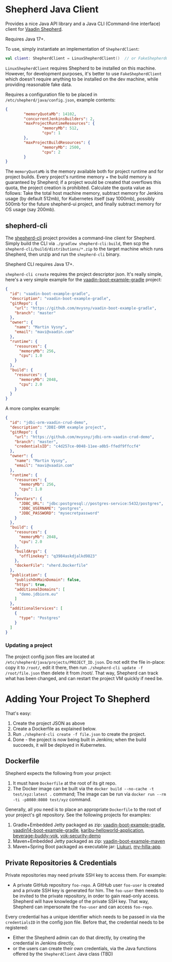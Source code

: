 # Shepherd Java Client

Provides a nice Java API library and a Java CLI (Command-line interface) client
for [Vaadin Shepherd](https://github.com/mvysny/shepherd).

Requires Java 17+.

To use, simply instantiate an implementation of `ShepherdClient`:

```kotlin
val client: ShepherdClient = LinuxShepherdClient()  // or FakeShepherdClient()
```

`LinuxShepherdClient` requires Shepherd to be installed on this machine. However,
for development purposes, it's better to use `FakeShepherdClient` which doesn't
require anything to be installed on the dev machine, while providing reasonable
fake data.

Requires a configuration file to be placed in `/etc/shepherd/java/config.json`, example contents:

```json
{
        "memoryQuotaMb": 14102,
        "concurrentJenkinsBuilders": 2,
        "maxProjectRuntimeResources": {
                "memoryMb": 512,
                "cpu": 1
        },
        "maxProjectBuildResources": {
                "memoryMb": 2500,
                "cpu": 2
        }
}
```

The `memoryQuotaMb` is the memory available both for project runtime and for project builds.
Every project's runtime memory + the build memory is guaranteed by Shepherd; if a project would be created
that overflows this quota, the project creation is prohibited. Calculate the quota value
as follows: Take the total host machine memory, subtract memory for Jenkins usage (by default 512mb), for Kubernetes itself (say 1000mb),
possibly 500mb for the future shepherd-ui project, and finally subtract memory for OS usage (say 200mb).

## shepherd-cli

The [shepherd-cli](shepherd-cli) project provides a command-line client for Shepherd.
Simply build the CLI via `./gradlew shepherd-cli:build`, then scp
the `shepherd-cli/build/distributions/*.zip` to the target machine which runs Shepherd,
then unzip and run the `shepherd-cli` binary.

Shepherd CLI requires Java 17+.

`shepherd-cli create` requires the project descriptor json. It's really simple,
here's a very simple example for the [vaadin-boot-example-gradle](https://github.com/mvysny/vaadin-boot-example-gradle) project:

```json
{
  "id": "vaadin-boot-example-gradle",
  "description": "vaadin-boot-example-gradle",
  "gitRepo": {
    "url": "https://github.com/mvysny/vaadin-boot-example-gradle",
    "branch": "master"
  },
  "owner": {
    "name": "Martin Vysny",
    "email": "mavi@vaadin.com"
  },
  "runtime": {
    "resources": {
      "memoryMb": 256,
      "cpu": 1.0
    }
  },
  "build": {
    "resources": {
      "memoryMb": 2048,
      "cpu": 2.0
    }
  }
}
```

A more complex example:

```json
{
  "id": "jdbi-orm-vaadin-crud-demo",
  "description": "JDBI-ORM example project",
  "gitRepo": {
    "url": "https://github.com/mvysny/jdbi-orm-vaadin-crud-demo",
    "branch": "master",
    "credentialsID": "c4d257ce-0048-11ee-a0b5-ffedf9ffccf4"
  },
  "owner": {
    "name": "Martin Vysny",
    "email": "mavi@vaadin.com"
  },
  "runtime": {
    "resources": {
      "memoryMb": 256,
      "cpu": 1.0
    },
    "envVars": {
      "JDBC_URL": "jdbc:postgresql://postgres-service:5432/postgres",
      "JDBC_USERNAME": "postgres",
      "JDBC_PASSWORD": "mysecretpassword"
    }
  },
  "build": {
    "resources": {
      "memoryMb": 2048,
      "cpu": 2.0
    },
    "buildArgs": {
      "offlinekey": "q3984askdjalkd9823"
    },
    "dockerFile": "vherd.Dockerfile"
  },
  "publication": {
    "publishOnMainDomain": false,
    "https": true,
    "additionalDomains": [
      "demo.jdbiorm.eu"
    ]
  },
  "additionalServices": [
    {
      "type": "Postgres"
    }
  ]
}
```

### Updating a project

The project config json files are located at `/etc/shepherd/java/projects/PROJECT_ID.json`.
Do not edit the file in-place: copy it to `/root/`, edit it there, then run `./shepherd-cli update -f /root/file.json` then delete it from /root/.
That way, Shepherd can track what has been changed, and can restart the project VM quickly if need be.

# Adding Your Project To Shepherd

That's easy:

1. Create the project JSON as above
2. Create a Dockerfile as explained below.
3. Run `./shepherd-cli create -f file.json` to create the project.
4. Done - the project is now being built in Jenkins; when the build succeeds, it will be
   deployed in Kubernetes.

## Dockerfile

Shepherd expects the following from your project:

1. It must have `Dockerfile` at the root of its git repo.
2. The Docker image can be built via the `docker build --no-cache -t test/xyz:latest .` command;
   The image can be run via `docker run --rm -ti -p8080:8080 test/xyz` command.

Generally, all you need is to place an appropriate `Dockerfile` to the root of your project's git repository.
See the following projects for examples:

1. Gradle+Embedded Jetty packaged as zip: [vaadin-boot-example-gradle](https://github.com/mvysny/vaadin-boot-example-gradle),
   [vaadin14-boot-example-gradle](https://github.com/mvysny/vaadin14-boot-example-gradle),
   [karibu-helloworld-application](https://github.com/mvysny/karibu-helloworld-application),
   [beverage-buddy-vok](https://github.com/mvysny/beverage-buddy-vok),
   [vok-security-demo](https://github.com/mvysny/vok-security-demo)
2. Maven+Embedded Jetty packaged as zip: [vaadin-boot-example-maven](https://github.com/mvysny/vaadin-boot-example-maven)
3. Maven+Spring Boot packaged as executable jar: [Liukuri](https://github.com/vesanieminen/ElectricityCostDashboard),
   [my-hilla-app](https://github.com/mvysny/my-hilla-app).

## Private Repositories & Credentials

Private repositories may need private SSH key to access them. For example:

* A private GitHub repository `foo-repo`. A GitHub user `foo-user` is created and a private SSH key is generated for him.
  The `foo-user` then needs to be invited to the private repository, in order to gain read-only access.
  Shepherd will have knowledge of the private SSH key. That way, Shepherd can impersonate the `foo-user` and can access `foo-repo`.

Every credential has a unique identifier which needs to be passed in via the `credentialsID` in the config json file.
Before that, the credential needs to be registered:

* Either the Shepherd admin can do that directly, by creating the credential in Jenkins directly,
* or the users can create their own credentials, via the Java functions offered by the `ShepherdClient` Java class (TBD)
